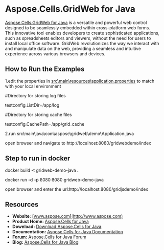 # Aspose.Cells.GridWeb for Java
[Aspose.Cells.GridWeb for Java](http://www.aspose.com/products/cells/java)   is a versatile and powerful web control designed to be seamlessly embedded within cross-platform web forms. This innovative tool enables developers to create sophisticated applications, such as spreadsheets editors and viewers, without the need for users to install local office software. GridWeb revolutionizes the way we interact with and manipulate data on the web, providing a seamless and intuitive experience across various browsers and devices.

## How to Run the Examples
1.edit the properties in [src\main\resources\application.properties](https://github.com/aspose-cells/Aspose.Cells-for-Java/blob/master/Examples.GridWeb/springdemo/src/main/resources/application.properties) to match with your local environment

#Directory for storing log files

testconfig.ListDir=/app/log

#Directory for storing cache files

testconfig.CachePath=/app/grid_cache

2.run src\main\java\com\aspose\gridweb\demo\Application.java

open browser and navigate to http://localhost:8080/gridwebdemo/index

## Step to run in docker 

docker build -t gridweb-demo-java .

docker run -d -p 8080:8080 gridweb-demo-java

open browser and enter the url:http://localhost:8080/gridjsdemo/index

## Resources

+ **Website:** [www.aspose.com](http://www.aspose.com) 
+ **Product Home:** [Aspose.Cells for Java](http://www.aspose.com/products/cells/java)
+ **Download:** [Download Aspose.Cells for Java](https://downloads.aspose.com/cells/java)
+ **Documentation:** [Aspose.Cells for Java Documentation](https://docs.aspose.com/cells/java/aspose-cells-gridweb/)
+ **Forum:** [Aspose.Cells for Java Forum](https://forum.aspose.com/c/cells/9)
+ **Blog:** [Aspose.Cells for Java Blog](https://blog.aspose.com/category/aspose-products/aspose-cells-product-family/)
